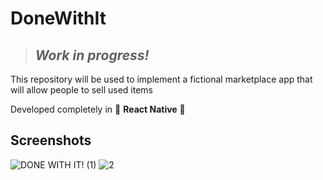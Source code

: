 # DoneWithIt

> ## _Work in progress!_

This repository will be used to implement a fictional marketplace app that will allow people to sell used items 

Developed completely in  :dizzy:	**__React Native__** :dizzy:	

## Screenshots

![DONE WITH IT! (1)](https://user-images.githubusercontent.com/87086556/136824119-9e2a0f38-a18f-4c2e-9fe7-484949626547.png)
![2](https://user-images.githubusercontent.com/87086556/136826771-a449046d-95a4-4edf-8d4d-caca768deea6.png)
